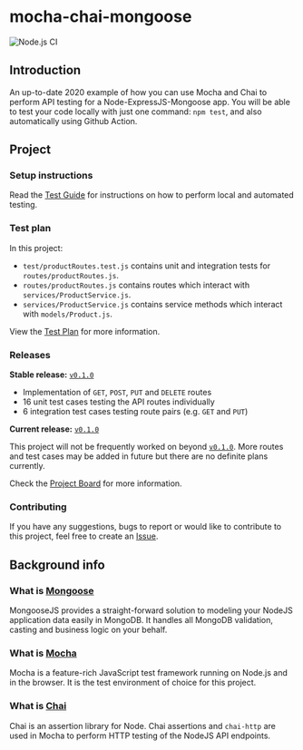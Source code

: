 # mocha-chai-mongoose

![Node.js CI](https://github.com/DigiPie/mocha-chai-mongoose/workflows/Node.js%20CI/badge.svg)

## Introduction

An up-to-date 2020 example of how you can use Mocha and Chai to perform API testing for a Node-ExpressJS-Mongoose app. You will be able to test your code locally with just one command: `npm test`, and also automatically using Github Action. 

## Project

### Setup instructions

Read the [Test Guide](TEST_GUIDE.md) for instructions on how to perform local and automated testing.

### Test plan

In this project:

- `test/productRoutes.test.js` contains unit and integration tests for `routes/productRoutes.js`.
- `routes/productRoutes.js` contains routes which interact with `services/ProductService.js`.
- `services/ProductService.js` contains service methods which interact with `models/Product.js`.

View the [Test Plan](TEST_PLAN.md) for more information.

### Releases

**Stable release:** [`v0.1.0`](https://github.com/DigiPie/mocha-chai-mongoose/releases)

- Implementation of `GET`, `POST`, `PUT` and `DELETE` routes
- 16 unit test cases testing the API routes individually
- 6 integration test cases testing route pairs (e.g. `GET` and `PUT`)

**Current release:** [`v0.1.0`](https://github.com/DigiPie/mocha-chai-mongoose/releases)

This project will not be frequently worked on beyond [`v0.1.0`](https://github.com/DigiPie/mocha-chai-mongoose/releases). More routes and test cases may be added in future but there are no definite plans currently.

Check the [Project Board](https://github.com/DigiPie/mocha-chai-mongoose/projects/1) for more information.

### Contributing

If you have any suggestions, bugs to report or would like to contribute to this project, feel free to create an [Issue](https://github.com/DigiPie/mocha-chai-mongoose/issues).

## Background info

### What is [Mongoose](https://mongoosejs.com/)

MongooseJS provides a straight-forward solution to modeling your NodeJS application data easily in MongoDB. It handles all MongoDB validation, casting and business logic on your behalf.

### What is [Mocha](https://mochajs.org/)

Mocha is a feature-rich JavaScript test framework running on Node.js and in the browser. It is the test environment of choice for this project.

### What is [Chai](https://www.chaijs.com/)

Chai is an assertion library for Node. Chai assertions and `chai-http` are used in Mocha to perform HTTP testing of the NodeJS API endpoints.
